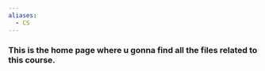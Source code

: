 ```yaml
---
aliases:
  - CS
---
```


### This is the home page where u gonna find all the files related to this course.